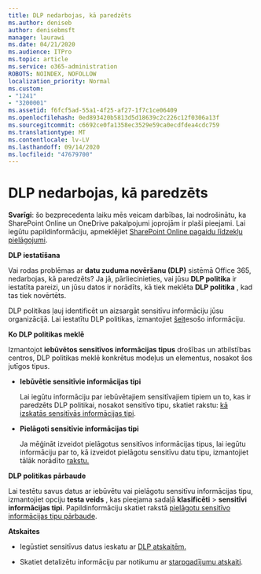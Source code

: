 ```yaml
---
title: DLP nedarbojas, kā paredzēts
ms.author: deniseb
author: denisebmsft
manager: laurawi
ms.date: 04/21/2020
ms.audience: ITPro
ms.topic: article
ms.service: o365-administration
ROBOTS: NOINDEX, NOFOLLOW
localization_priority: Normal
ms.custom:
- "1241"
- "3200001"
ms.assetid: f6fcf5ad-55a1-4f25-af27-1f7c1ce06409
ms.openlocfilehash: 0ed893420b5813d5d18639c2c226c12f0306a13f
ms.sourcegitcommit: c6692ce0fa1358ec3529e59ca0ecdfdea4cdc759
ms.translationtype: MT
ms.contentlocale: lv-LV
ms.lasthandoff: 09/14/2020
ms.locfileid: "47679700"
---
```

# <a name="dlp-not-working-as-expected"></a>DLP nedarbojas, kā paredzēts

**Svarīgi**: šo bezprecedenta laiku mēs veicam darbības, lai nodrošinātu, ka SharePoint Online un OneDrive pakalpojumi joprojām ir plaši pieejami. Lai iegūtu papildinformāciju, apmeklējiet [SharePoint Online pagaidu līdzekļu pielāgojumi](https://aka.ms/ODSPAdjustments).

 **DLP iestatīšana**

Vai rodas problēmas ar **datu zuduma novēršanu (DLP)** sistēmā Office 365, nedarbojas, kā paredzēts? Ja jā, pārliecinieties, vai jūsu **DLP politika** ir iestatīta pareizi, un jūsu datos ir norādīts, kā tiek meklēta **DLP politika** , kad tas tiek novērtēts.
  
DLP politikas ļauj identificēt un aizsargāt sensitīvu informāciju jūsu organizācijā. Lai iestatītu DLP politikas, izmantojiet [šeit](https://docs.microsoft.com/office365/securitycompliance/prevent-data-loss#set-up-dlp)esošo informāciju.
  
 **Ko DLP politikas meklē**
  
Izmantojot **iebūvētos sensitīvos informācijas tipus** drošības un atbilstības centros, DLP politikas meklē konkrētus modeļus un elementus, nosakot šos jutīgos tipus.
  
- **Iebūvētie sensitīvie informācijas tipi**

    Lai iegūtu informāciju par iebūvētajiem sensitīvajiem tipiem un to, kas ir paredzēts DLP politikai, nosakot sensitīvo tipu, skatiet rakstu: [kā izskatās sensitīvās informācijas tipi](https://docs.microsoft.com/microsoft-365/compliance/sensitive-information-type-entity-definitions).

- **Pielāgoti sensitīvie informācijas tipi**

    Ja mēģināt izveidot pielāgotus sensitīvos informācijas tipus, lai iegūtu informāciju par to, kā izveidot pielāgotu sensitīvu datu tipu, izmantojiet tālāk norādīto [rakstu.](https://docs.microsoft.com/microsoft-365/compliance/create-a-custom-sensitive-information-type)

**DLP politikas pārbaude**

Lai testētu savus datus ar iebūvētu vai pielāgotu sensitīvu informācijas tipu, izmantojiet opciju **testa veids** , kas pieejama sadaļā **klasificēti**  >  **sensitīvi informācijas tipi**. Papildinformāciju skatiet rakstā [pielāgotu sensitīvo informācijas tipu pārbaude](https://docs.microsoft.com/microsoft-365/compliance/create-a-custom-sensitive-information-type#create-custom-sensitive-information-types-in-the-security--compliance-center).

 **Atskaites**
  
- Iegūstiet sensitīvus datus ieskatu ar [DLP atskaitēm.](https://docs.microsoft.com/microsoft-365/compliance/data-loss-prevention-policies#dlp-reports)

- Skatiet detalizētu informāciju par notikumu ar [starpgadījumu atskaiti](https://docs.microsoft.com/microsoft-365/compliance/data-loss-prevention-policies#incident-reports).
